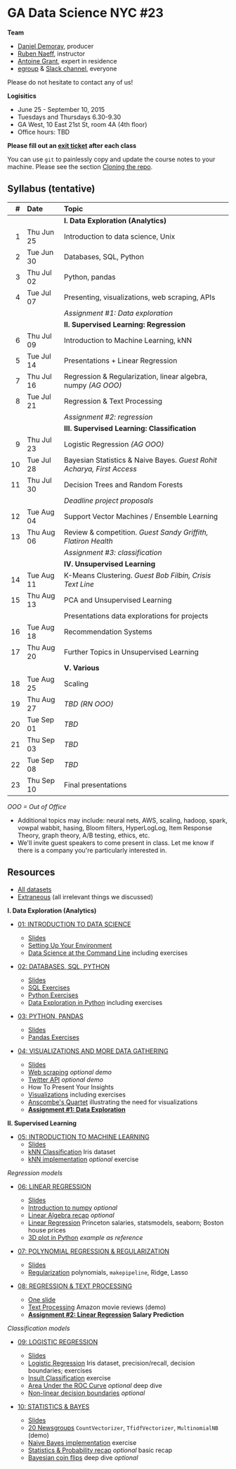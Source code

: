 # GA Data Science NYC #23

**Team**
- [Daniel Demoray](mailto:ddemoray@ga.co), producer
- [Ruben Naeff](mailto:rubennaeff@gmail.com), instructor
- [Antoine Grant](mailto:antoinejgrant@gmail.com), expert in residence
- [egroup](mailto:dat-nyc-23@ga-groups.com) & [Slack channel](https://ganyceveningcourses.slack.com/messages/data-science-23/), everyone

Please do not hesitate to contact any of us!

**Logisitics**
- June 25 - September 10, 2015
- Tuesdays and Thursdays 6.30-9.30
- GA West, 10 East 21st St, room 4A (4th floor)
- Office hours: TBD

**Please fill out an
[exit ticket](https://docs.google.com/forms/d/1-3HioTz5qPSaqvDvUw1xXSQjGsgD9OVMtVaVWhPjgcg/viewform)
after each class**


You can use `git` to painlessly copy and update the course notes to your machine. Please see the section [Cloning the repo](./1_intro_to_data_science/setup.md#cloning-the-repo).


## Syllabus (tentative)

|  # | Date       | Topic                                                                  |
|---:|:-----------|:-----------------------------------------------------------------------|
|    |            | **I. Data Exploration (Analytics)**                                    |
|  1 | Thu Jun 25 | Introduction to data science, Unix                                     |
|  2 | Tue Jun 30 | Databases, SQL, Python                                                 |
|  3 | Thu Jul 02 | Python, pandas                                                         |
|  4 | Tue Jul 07 | Presenting, visualizations, web scraping, APIs                         |
|    |            | _Assignment #1: Data exploration_                                      |
|    |            | **II. Supervised Learning: Regression**                                |
|  6 | Thu Jul 09 | Introduction to Machine Learning, kNN                                  |
|  5 | Tue Jul 14 | Presentations + Linear Regression                                      |
|  7 | Thu Jul 16 | Regression & Regularization, linear algebra, numpy _(AG OOO)_          |
|  8 | Tue Jul 21 | Regression & Text Processing                                           |
|    |            | _Assignment #2: regression_                                            |
|    |            | **III. Supervised Learning: Classification**                           |
|  9 | Thu Jul 23 | Logistic Regression _(AG OOO)_                                         |
| 10 | Tue Jul 28 | Bayesian Statistics & Naive Bayes. _Guest Rohit Acharya, First Access_ |
| 11 | Thu Jul 30 | Decision Trees and Random Forests                                      |
|    |            | _Deadline project proposals_                                           |
| 12 | Tue Aug 04 | Support Vector Machines / Ensemble Learning                            |
| 13 | Thu Aug 06 | Review & competition. _Guest Sandy Griffith, Flatiron Health_          |
|    |            | _Assignment #3: classification_                                        |
|    |            | **IV. Unsupervised Learning**                                          |
| 14 | Tue Aug 11 | K-Means Clustering. _Guest Bob Filbin, Crisis Text Line_               |
| 15 | Thu Aug 13 | PCA and Unsupervised Learning                                          |
|    |            | Presentations data explorations for projects                           |
| 16 | Tue Aug 18 | Recommendation Systems                                                 |
| 17 | Thu Aug 20 | Further Topics in Unsupervised Learning                                |
|    |            | **V. Various**                                                         |
| 18 | Tue Aug 25 | Scaling                                                                |
| 19 | Thu Aug 27 | _TBD_ _(RN OOO)_                                                       |
| 20 | Tue Sep 01 | _TBD_                                                                  |
| 21 | Thu Sep 03 | _TBD_                                                                  |
| 22 | Tue Sep 08 | _TBD_                                                                  |
| 23 | Thu Sep 10 | Final presentations                                                    |
_OOO = Out of Office_

- Additional topics may include: neural nets, AWS, scaling, hadoop, spark, vowpal wabbit, hasing, Bloom filters, HyperLogLog, Item Response Theory, graph theory, A/B testing, ethics, etc.
- We'll invite guest speakers to come present in class. Let me know if there is a company you're particularly interested in.


## Resources

- [All datasets](./data/)
- [Extraneous](./extraneous.md) (all irrelevant things we discussed)


**I. Data Exploration (Analytics)**

- [01: INTRODUCTION TO DATA SCIENCE](./01_intro_to_data_science/)
  - [Slides](./01_intro_to_data_science/gads23_01_intro.pdf)
  - [Setting Up Your Environment](./01_intro_to_data_science/setup.md)
  - [Data Science at the Command Line](./01_intro_to_data_science/unix.md) including exercises

- [02: DATABASES, SQL, PYTHON](./02_sql_python/)
  - [Slides](./02_sql_python/gads23_02_sql_python.pdf)
  - [SQL Exercises](./02_sql_python/databases.md)
  - [Python Exercises](./02_sql_python/intro_to_python.ipynb)
  - [Data Exploration in Python](./02_sql_python/data_exploration_in_python.ipynb) including exercises

- [03: PYTHON, PANDAS](./03_pandas/)
  - [Slides](./03_pandas/gads23_03.pdf)
  - [Pandas Exercises](./03_pandas/intro_to_pandas.ipynb)

- [04: VISUALIZATIONS AND MORE DATA GATHERING](./04_presenting/)
  - [Slides](./04_presenting/gads23_04.pdf)
  - [Web scraping](./04_presenting/web_scraping.ipynb) _optional demo_
  - [Twitter API](./04_presenting/twitter_stream.py) _optional demo_
  - How To Present Your Insights
  - [Visualizations](./04_presenting/visualizations.ipynb) including exercises
  - [Anscombe's Quartet](./04_presenting/anscombe_quartet.ipynb) illustrating the need for visualizations
  - **[Assignment #1: Data Exploration](./04_presenting/assignment_01.md)**

**II. Supervised Learning**

- [05: INTRODUCTION TO MACHINE LEARNING](./05_intro_to_ml/)
  - [Slides](./05_intro_to_ml/gads23_05_intro_to_ml.pdf)
  - [kNN Classification](./05_intro_to_ml/k_nearest_neighbors.ipynb) Iris dataset
  - [kNN implementation](./05_intro_to_ml/knn.py) _optional_ exercise

_Regression models_

- [06: LINEAR REGRESSION](./06_linear_regression/)
  - [Slides](./06_linear_regression/gads23_06_linear_regression.pdf)
  - [Introduction to numpy](./06_linear_regression/intro_to_numpy.ipynb) _optional_
  - [Linear Algebra recap](./06_linear_regression/linear_algebra.ipynb) _optional_
  - [Linear Regression](./06_linear_regression/linear_regression.ipynb) Princeton salaries, statsmodels, seaborn; Boston house prices
  - [3D plot in Python](./06_linear_regression/3d_plot.ipynb) _example as reference_

- [07: POLYNOMIAL REGRESSION & REGULARIZATION](./07_regularization/)
  - [Slides](./07_regularization/gads23_07.pdf)
  - [Regularization](./07_regularization/regularization.ipynb) polynomials, `makepipeline`, Ridge, Lasso

- [08: REGRESSION & TEXT PROCESSING](./08_regression_final/)
  - [One slide](./08_regression_final/gads23_08_regression_final.pdf)
  - [Text Processing](./08_regression_final/text_processing.ipynb) Amazon movie reviews (demo)
  - **[Assignment #2: Linear Regression](./08_regression_final/assignment_02_salary_prediction.ipynb) Salary Prediction**

_Classification models_

- [09: LOGISTIC REGRESSION](./09_logistic_regression/)
  - [Slides](./09_logistic_regression/gads23_09_logistic_regression.pdf)
  - [Logistic Regression](./09_logistic_regression/logistic_regression.ipynb) Iris dataset, precision/recall, decision boundaries; exercises
  - [Insult Classification](./09_logistic_regression/insult_classification.ipynb) exercise
  - [Area Under the ROC Curve](./09_logistic_regression/roc_curve.ipynb) _optional_ deep dive
  - [Non-linear decision boundaries](./09_logistic_regression/non_linear_decision_boundaries.ipynb) _optional_

- [10: STATISTICS & BAYES](./10_bayes/)
  - [Slides](./10_bayes/gads23_10_bayes.pdf)
  - [20 Newsgroups](./10_bayes/20_newsgroups.ipynb) `CountVectorizer`, `TfidfVectorizer`, `MultinomialNB` (demo)
  - [Naive Bayes implementation](./10_bayes/naive_bayes_exercise.py) exercise
  - [Statistics & Probability recap](./10_bayes/statistics_recap.ipynb) _optional_ basic recap
  - [Bayesian coin flips](./10_bayes/bayesian_coin_tosses.ipynb) deep dive _optional_


<!--   - [Slides](./10_statistics/gads23_08.pdf)
  - Statstictis & Probability
  - Bayes Theorem
  - Bayes and regression
  - Naive Bayes
 -->


<!-- - [11: DECISION TREES](./11_decision_trees/)
  - [Slides](./11_decision_trees/gads23_09.pdf)
 -->

<!-- - [13: COMPETITION](--some kaggle competition in class w/pizza and beer!--)
 -->

<!-- **III. Unsupervised Learning** -->

